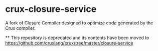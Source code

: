 # crux-closure-service

A fork of Closure Compiler designed to optimize code generated by the Crux compiler.

** This repository is deprecated and its contents have been moved to https://github.com/cruxlang/crux/tree/master/closure-service
